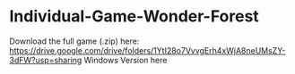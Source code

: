 # Individual-Game-Wonder-Forest
Download the full game (.zip) here: https://drive.google.com/drive/folders/1YtI28o7VvvgErh4xWjA8neUMsZY-3dFW?usp=sharing
Windows Version here
